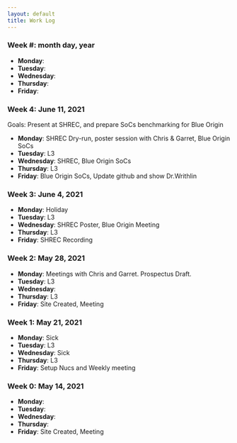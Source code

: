 ```yaml
---
layout: default
title: Work Log
---
```

### Week #: month day, year

* **Monday**: 
* **Tuesday**: 
* **Wednesday**: 
* **Thursday**: 
* **Friday**:

### Week 4: June 11, 2021

Goals: Present at SHREC, and prepare SoCs benchmarking for Blue Origin

* **Monday**: SHREC Dry-run, poster session with Chris & Garret, Blue Origin SoCs
* **Tuesday**: L3
* **Wednesday**: SHREC, Blue Origin SoCs
* **Thursday**: L3
* **Friday**: Blue Origin SoCs, Update github and show Dr.Writhlin

### Week 3: June 4, 2021

* **Monday**: Holiday
* **Tuesday**: L3
* **Wednesday**: SHREC Poster, Blue Origin Meeting
* **Thursday**: L3
* **Friday**: SHREC Recording

### Week 2: May 28, 2021

* **Monday**: Meetings with Chris and Garret. Prospectus Draft.
* **Tuesday**: L3
* **Wednesday**: 
* **Thursday**: L3
* **Friday**: Site Created, Meeting

### Week 1: May 21, 2021

* **Monday**: Sick
* **Tuesday**: L3
* **Wednesday**: Sick
* **Thursday**: L3
* **Friday**: Setup Nucs and Weekly meeting

### Week 0: May 14, 2021

* **Monday**: 
* **Tuesday**: 
* **Wednesday**: 
* **Thursday**: 
* **Friday**: Site Created, Meeting

